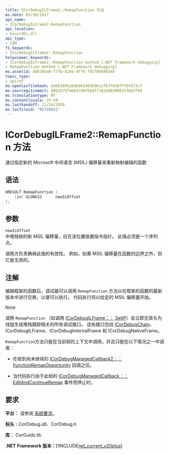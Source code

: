 ```yaml
---
title: ICorDebugILFrame2::RemapFunction 方法
ms.date: 03/30/2017
api_name:
- ICorDebugILFrame2.RemapFunction
api_location:
- mscordbi.dll
api_type:
- COM
f1_keywords:
- ICorDebugILFrame2::RemapFunction
helpviewer_keywords:
- ICorDebugILFrame2::RemapFunction method [.NET Framework debugging]
- RemapFunction method [.NET Framework debugging]
ms.assetid: dd639ba0-f77b-426d-9ff6-f92706840348
topic_type:
- apiref
ms.openlocfilehash: 5eb6299526d69624056961cfb7f0387ff8f873cf
ms.sourcegitcommit: d8020797a6657d0fbbdff362b80300815f682f94
ms.translationtype: MT
ms.contentlocale: zh-CN
ms.lasthandoff: 11/24/2020
ms.locfileid: "95725022"
---
```

# <a name="icordebugilframe2remapfunction-method"></a>ICorDebugILFrame2::RemapFunction 方法

通过指定新的 Microsoft 中间语言 (MSIL) 偏移量来重新映射编辑的函数  
  
## <a name="syntax"></a>语法  
  
```cpp  
HRESULT RemapFunction (  
    [in] ULONG32      newILOffset  
);  
```  
  
## <a name="parameters"></a>参数  

 `newILOffset`  
 中堆栈帧的新 MSIL 偏移量，应在该位置放置指令指针。 此值必须是一个序列点。  
  
 调用方负责确保此值的有效性。 例如，如果 MSIL 偏移量在函数的边界之外，则它是无效的。  
  
## <a name="remarks"></a>注解  

 编辑框架的函数后，调试器可以调用 `RemapFunction` 方法以在框架的函数的最新版本中进行交换，以便可以执行。 代码执行将以给定的 MSIL 偏移量开始。  
  
> [!NOTE]
> 调用 `RemapFunction` （如调用 [ICorDebugILFrame：： SetIP](icordebugilframe-setip-method.md)）会立即无效与为线程生成堆栈跟踪相关的所有调试接口。 这些接口包括 [ICorDebugChain](icordebugchain-interface.md)、ICorDebugILFrame、ICorDebugInternalFrame 和 ICorDebugNativeFrame。  
  
 `RemapFunction`方法只能在当前帧的上下文中调用，并且只能在以下情况之一中调用：  
  
- 在收到尚未继续的 [ICorDebugManagedCallback2：： FunctionRemapOpportunity](icordebugmanagedcallback2-functionremapopportunity-method.md) 回调之后。  
  
- 当代码执行由于此帧的 [ICorDebugManagedCallback：： EditAndContinueRemap](icordebugmanagedcallback-editandcontinueremap-method.md) 事件而停止时。  
  
## <a name="requirements"></a>要求  

 **平台：** 请参阅 [系统要求](../../get-started/system-requirements.md)。  
  
 **标头**：CorDebug.idl、CorDebug.h  
  
 **库：** CorGuids.lib  
  
 **.NET Framework 版本：**[!INCLUDE[net_current_v20plus](../../../../includes/net-current-v20plus-md.md)]
